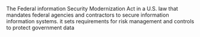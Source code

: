 The Federal information Security Modernization Act in a U.S. law that mandates federal agencies and contractors to secure information information systems. it sets requirements for risk management and controls to protect government data 